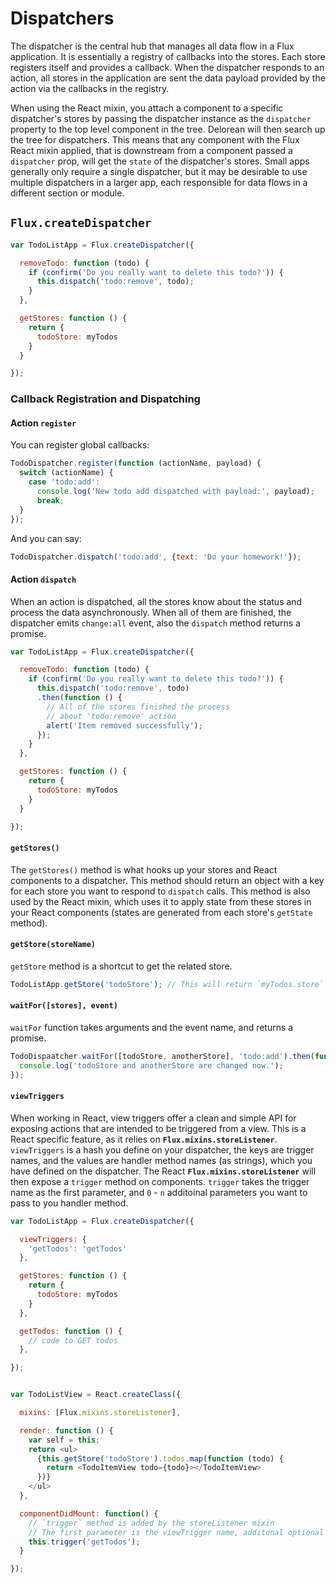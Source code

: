 # Dispatchers

The dispatcher is the central hub that manages all data flow in a Flux application.
It is essentially a registry of callbacks into the stores. Each store registers
itself and provides a callback. When the dispatcher responds to an action,
all stores in the application are sent the data payload provided by the
action via the callbacks in the registry.

When using the React mixin, you attach a component to a specific
dispatcher's stores by passing the dispatcher instance as the `dispatcher` property
to the top level component in the tree. Delorean will then search up the tree for
dispatchers. This means that any component with the Flux React mixin applied,
that is downstream from a component passed a `dispatcher` prop, will get the
`state` of the dispatcher's stores. Small apps generally only require a single
dispatcher, but it may be desirable to use multiple dispatchers in a larger app,
each responsible for data flows in a different section or module.

## `Flux.createDispatcher`

```js
var TodoListApp = Flux.createDispatcher({

  removeTodo: function (todo) {
    if (confirm('Do you really want to delete this todo?')) {
      this.dispatch('todo:remove', todo);
    }
  },

  getStores: function () {
    return {
      todoStore: myTodos
    }
  }

});
```

### Callback Registration and Dispatching

#### Action `register`

You can register global callbacks:

```js
TodoDispatcher.register(function (actionName, payload) {
  switch (actionName) {
    case 'todo:add':
      console.log('New todo add dispatched with payload:', payload);
      break;
  }
});
```

And you can say:

```js
TodoDispatcher.dispatch('todo:add', {text: 'Do your homework!'});
```

#### Action `dispatch`

When an action is dispatched, all the stores know about the status and
process the data asynchronously. When all of them are finished, the dispatcher
emits `change:all` event, also the `dispatch` method returns a promise.

```js
var TodoListApp = Flux.createDispatcher({

  removeTodo: function (todo) {
    if (confirm('Do you really want to delete this todo?')) {
      this.dispatch('todo:remove', todo)
      .then(function () {
        // All of the stores finished the process
        // about 'todo:remove' action
        alert('Item removed successfully');
      });
    }
  },

  getStores: function () {
    return {
      todoStore: myTodos
    }
  }

});
```

#### `getStores()`

The `getStores()` method is what hooks up your stores and React components to a dispatcher. This method should return an
object with a key for each store you want to respond to `dispatch` calls. This method is also used by
the React mixin, which uses it to apply state from these stores in your React components (states are
generated from each store's `getState` method).


#### `getStore(storeName)`

`getStore` method is a shortcut to get the related store.

```js
TodoListApp.getStore('todoStore'); // This will return `myTodos.store`
```

#### `waitFor([stores], event)`

`waitFor` function takes arguments and the event name, and returns a promise.

```js
TodoDispaatcher.waitFor([todoStore, anotherStore], 'todo:add').then(function () {
  console.log('todoStore and anotherStore are changed now.');
});
```

#### `viewTriggers`

When working in React, view triggers offer a clean and simple API for exposing actions that are intended to be triggered
from a view. This is a React specific feature, as it relies on **`Flux.mixins.storeListener`**. `viewTriggers` is a hash you define on your dispatcher, the keys are trigger names, and the values are handler method names (as strings), which you have defined on the dispatcher. The React **`Flux.mixins.storeListener`** will then expose a `trigger` method on components.
`trigger` takes the trigger name as the first parameter, and `0` - `n` additoinal parameters you want to pass to you handler
method.


```js
var TodoListApp = Flux.createDispatcher({

  viewTriggers: {
    'getTodos': 'getTodos'
  },

  getStores: function () {
    return {
      todoStore: myTodos
    }
  },

  getTodos: function () {
    // code to GET todos
  },

});


var TodoListView = React.createClass({

  mixins: [Flux.mixins.storeListener],

  render: function () {
    var self = this;
    return <ul>
      {this.getStore('todoStore').todos.map(function (todo) {
        return <TodoItemView todo={todo}></TodoItemView>
      })}
    </ul>
  },

  componentDidMount: function() {
    // `trigger` method is added by the storeListener mixin
    // The first parameter is the viewTrigger name, additonal optional parameters can be passed after that
    this.trigger('getTodos');
  }

});

```
